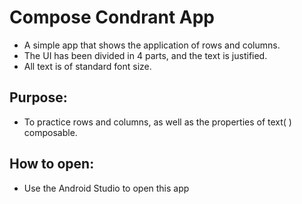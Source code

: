 # Compose Condrant App
- A simple app that shows the application of rows and columns.
- The UI has been divided in 4 parts, and the text is justified.
- All text is of standard font size.

## Purpose:
- To practice rows and columns, as well as the properties of text( ) composable.

## How to open:
- Use the Android Studio to open this app
